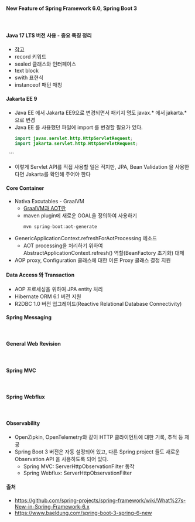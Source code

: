 
#### New Feature of Spring Framework 6.0, Spring Boot 3
 
#### Java 17 LTS 버전 사용 - 중요 특징 정리
- [참고](https://github.com/devHTak/devhtak.github.io/blob/master/_posts/java/2023-06-17-Java_17.md)
- record 키워드
- sealed 클래스와 인터페이스
- text block
- swith 표현식
- instanceof 패턴 매칭

#### Jakarta EE 9
- Java EE 에서 Jakarta EE9으로 변경되면서 패키지 명도 javax.* 에서 jakarta.* 으로 변경
- Java EE 를 사용했던 파일에 import 를 변경할 필요가 있다.
  ```java
  import javax.servlet.http.HttpServletRequest;
  import jakarta.servlet.http.HttpServletRequest;
  ```
  - 이렇게 Servlet API를 직접 사용할 일은 적지만, JPA, Bean Validation 을 사용한다면 Jakarta를 확인해 주어야 한다
  
#### Core Container
- Nativa Excutables - GraalVM
  - [GraalVM과 AOT란](https://github.com/devHTak/devhtak.github.io/blob/master/_posts/spring/2023-07-01_SprintAOT.md)
  - maven plugin에 새로운 GOAL을 정의하여 사용하기
    ```java
    mvn spring-boot:aot-generate
    ```
- GenericApplicationContext.refreshForAotProcessing 메소드
  - AOT processing을 처리하기 위하여 AbstractApplicationContext.refresh() 역할(BeanFactory 초기화) 대체
- AOP proxy, Configuration 클래스에 대한 이른 Proxy 클래스 결정 지원

#### Data Access 와 Transaction
- AOP 프로세싱을 위하여 JPA entity 처리 
- Hibernate ORM 6.1 버전 지원
- R2DBC 1.0 버전 업그레이드(Reactive Relational Database Connectivity)
 
#### Spring Messaging
 
#### General Web Revision
 
#### Spring MVC
 
#### Spring Webflux
 
#### Observability
- OpenZipkin, OpenTelemetry와 같이 HTTP 클라이언트에 대한 기록, 추적 등 제공
- Spring Boot 3 버전은 자동 설정되어 있고, 다른 Spring project 들도 새로운 Observation API 을 사용하도록 되어 있다.
  - Spring MVC: ServerHttpObservationFilter 동작
  - Spring Webflux: ServerHttpObservationFilter

#### 출처
- https://github.com/spring-projects/spring-framework/wiki/What%27s-New-in-Spring-Framework-6.x
- https://www.baeldung.com/spring-boot-3-spring-6-new
